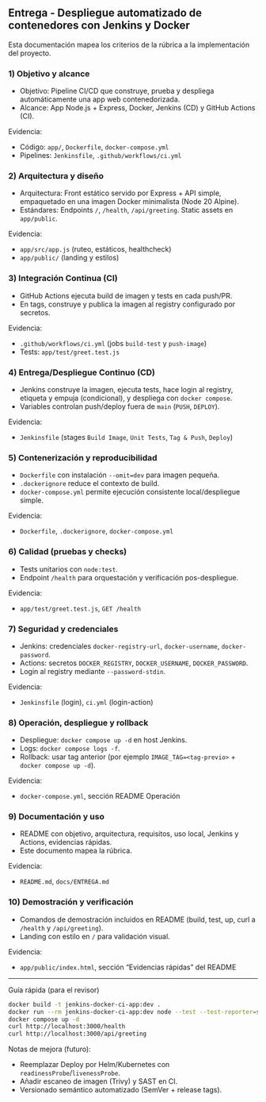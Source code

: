 ## Entrega - Despliegue automatizado de contenedores con Jenkins y Docker

Esta documentación mapea los criterios de la rúbrica a la implementación del proyecto.

### 1) Objetivo y alcance
- Objetivo: Pipeline CI/CD que construye, prueba y despliega automáticamente una app web contenedorizada.
- Alcance: App Node.js + Express, Docker, Jenkins (CD) y GitHub Actions (CI).

Evidencia:
- Código: `app/`, `Dockerfile`, `docker-compose.yml`
- Pipelines: `Jenkinsfile`, `.github/workflows/ci.yml`

### 2) Arquitectura y diseño
- Arquitectura: Front estático servido por Express + API simple, empaquetado en una imagen Docker minimalista (Node 20 Alpine).
- Estándares: Endpoints `/`, `/health`, `/api/greeting`. Static assets en `app/public`.

Evidencia:
- `app/src/app.js` (ruteo, estáticos, healthcheck)
- `app/public/` (landing y estilos)

### 3) Integración Continua (CI)
- GitHub Actions ejecuta build de imagen y tests en cada push/PR.
- En tags, construye y publica la imagen al registry configurado por secretos.

Evidencia:
- `.github/workflows/ci.yml` (jobs `build-test` y `push-image`)
- Tests: `app/test/greet.test.js`

### 4) Entrega/Despliegue Continuo (CD)
- Jenkins construye la imagen, ejecuta tests, hace login al registry, etiqueta y empuja (condicional), y despliega con `docker compose`.
- Variables controlan push/deploy fuera de `main` (`PUSH`, `DEPLOY`).

Evidencia:
- `Jenkinsfile` (stages `Build Image`, `Unit Tests`, `Tag & Push`, `Deploy`)

### 5) Contenerización y reproducibilidad
- `Dockerfile` con instalación `--omit=dev` para imagen pequeña.
- `.dockerignore` reduce el contexto de build.
- `docker-compose.yml` permite ejecución consistente local/despliegue simple.

Evidencia:
- `Dockerfile`, `.dockerignore`, `docker-compose.yml`

### 6) Calidad (pruebas y checks)
- Tests unitarios con `node:test`.
- Endpoint `/health` para orquestación y verificación pos-despliegue.

Evidencia:
- `app/test/greet.test.js`, `GET /health`

### 7) Seguridad y credenciales
- Jenkins: credenciales `docker-registry-url`, `docker-username`, `docker-password`.
- Actions: secretos `DOCKER_REGISTRY`, `DOCKER_USERNAME`, `DOCKER_PASSWORD`.
- Login al registry mediante `--password-stdin`.

Evidencia:
- `Jenkinsfile` (login), `ci.yml` (login-action)

### 8) Operación, despliegue y rollback
- Despliegue: `docker compose up -d` en host Jenkins.
- Logs: `docker compose logs -f`.
- Rollback: usar tag anterior (por ejemplo `IMAGE_TAG=<tag-previo>` + `docker compose up -d`).

Evidencia:
- `docker-compose.yml`, sección README Operación

### 9) Documentación y uso
- README con objetivo, arquitectura, requisitos, uso local, Jenkins y Actions, evidencias rápidas.
- Este documento mapea la rúbrica.

Evidencia:
- `README.md`, `docs/ENTREGA.md`

### 10) Demostración y verificación
- Comandos de demostración incluidos en README (build, test, up, curl a `/health` y `/api/greeting`).
- Landing con estilo en `/` para validación visual.

Evidencia:
- `app/public/index.html`, sección “Evidencias rápidas” del README

---

Guía rápida (para el revisor)
```bash
docker build -t jenkins-docker-ci-app:dev .
docker run --rm jenkins-docker-ci-app:dev node --test --test-reporter=spec
docker compose up -d
curl http://localhost:3000/health
curl http://localhost:3000/api/greeting
```

Notas de mejora (futuro):
- Reemplazar Deploy por Helm/Kubernetes con `readinessProbe`/`livenessProbe`.
- Añadir escaneo de imagen (Trivy) y SAST en CI.
- Versionado semántico automatizado (SemVer + release tags).


